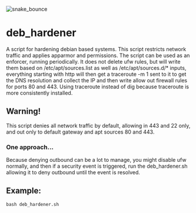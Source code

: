 ![snake_bounce](https://carefuldata.com/images/cdlogo.png)

# deb_hardener
A script for hardening debian based systems. This script restricts network traffic and applies apparmor and permissions.
The script can be used as an enforcer, running periodically. It does not delete ufw rules, but will write them based on /etc/apt/sources.list
as well as /etc/apt/sources.d/* inputs, everything starting with http will then get a traceroute -m 1 sent to it to get the
DNS resolution and collect the IP and then write allow out firewall rules for ports 80 and 443. Using traceroute instead of dig because
traceroute is more consistently installed.

## Warning!
This script denies all network traffic by default, allowing in 443 and 22 only, and out only to default gateway and apt sources 80 and 443.


### One approach...
Because denying outbound can be a lot to manage, you might disable ufw normally, and then if a security event is triggered, run the deb_hardener.sh
allowing it to deny outbound until the event is resolved.


## Example:

```
bash deb_hardener.sh
```
